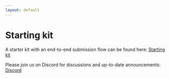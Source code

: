 ```yaml
---
layout: default
---
```


# Starting kit

A starter kit with an end-to-end submission flow can be found here: [Starting kit](https://github.com/TianjinYellow/EdgeDeviceLLMCompetition-Starting-Kit?tab=readme-ov-file#submission-requirements)


Please join us on Discord for discussions and up-to-date announcements: [Discord](https://discord.gg/4a5FNSfg)
